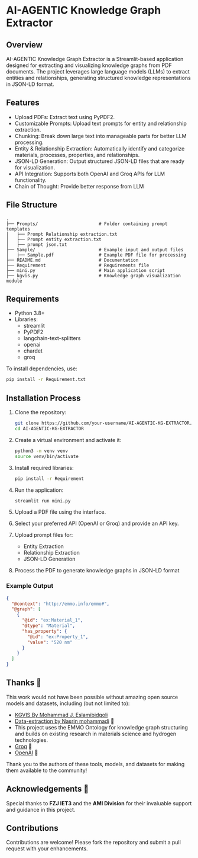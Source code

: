 # AI-AGENTIC Knowledge Graph Extractor

## Overview

AI-AGENTIC Knowledge Graph Extractor is a Streamlit-based application designed for extracting and visualizing knowledge graphs from PDF documents. The project leverages large language models (LLMs) to extract entities and relationships, generating structured knowledge representations in JSON-LD format.

## Features

- Upload PDFs: Extract text using PyPDF2.
- Customizable Prompts: Upload text prompts for entity and relationship extraction.
- Chunking: Break down large text into manageable parts for better LLM processing.
- Entity & Relationship Extraction: Automatically identify and categorize materials, processes, properties, and relationships.
- JSON-LD Generation: Output structured JSON-LD files that are ready for visualization.
- API Integration: Supports both OpenAI and Groq APIs for LLM functionality.
- Chain of Thought: Provide better response from LLM


## File Structure

```
.
├── Prompts/                       # Folder containing prompt templates
│   ├── Prompt Relationship extraction.txt
│   ├── Prompt entity extraction.txt
│   ├── prompt json.txt
├── Sample/                        # Example input and output files
│   ├── Sample.pdf                 # Example PDF file for processing
├── README.md                      # Documentation
├── Requirement                    # Requirements file
├── mini.py                        # Main application script
├── kgvis.py                       # Knowledge graph visualization module
```

## Requirements

- Python 3.8+
- Libraries:
  - streamlit
  - PyPDF2
  - langchain-text-splitters
  - openai
  - chardet
  - groq

To install dependencies, use:
```bash
pip install -r Requirement.txt
```

## Installation Process

1. Clone the repository:
   ```bash
   git clone https://github.com/your-username/AI-AGENTIC-KG-EXTRACTOR.git
   cd AI-AGENTIC-KG-EXTRACTOR
   ```

2. Create a virtual environment and activate it:
   ```bash
   python3 -m venv venv
   source venv/bin/activate
   ```

3. Install required libraries:
   ```bash
   pip install -r Requirement
   ```

4. Run the application:
   ```bash
   streamlit run mini.py
   ```

1. Upload a PDF file using the interface.
2. Select your preferred API (OpenAI or Groq) and provide an API key.
3. Upload prompt files for:
   - Entity Extraction
   - Relationship Extraction
   - JSON-LD Generation
4. Process the PDF to generate knowledge graphs in JSON-LD format

### Example Output

```json
{
  "@context": "http://emmo.info/emmo#",
  "@graph": [
    {
      "@id": "ex:Material_1",
      "@type": "Material",
      "has_property": {
        "@id": "ex:Property_1",
        "value": "520 nm"
      }
    }
  ]
}
```

## Thanks 🙏
This work would not have been possible without amazing open source models and datasets, including (but not limited to):


   - [KGVIS By Mohammad J. Eslamibidgoli](https://scholar.google.ca/citations?user=4flM9wEAAAAJ&hl=en)
   - [Data-extraction by Nasrin mohammadi](https://github.com/Nasrin-mohammadi/data-extraction) 📄
   - This project uses the EMMO Ontology for knowledge graph structuring and builds on existing research in materials science and hydrogen technologies.
   - [Groq](https://groq.com) 🤖
   - [OpenAI](https://platform.openai.com/docs/api-reference/introduction) 🤖
     

Thank you to the authors of these tools, models, and datasets for making them available to the community!


## Acknowledgements 💌
Special thanks to **FZJ IET3** and the **AMI Division** for their invaluable support and guidance in this project.



## Contributions

Contributions are welcome! Please fork the repository and submit a pull request with your enhancements.

